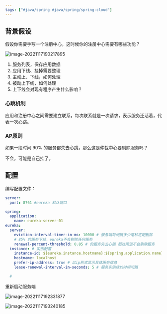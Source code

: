 ```yaml
---
tags: ["#java/spring #java/spring/spring-cloud"]
---
```

## 背景假设

假设你需要手写一个注册中心，这时候你的注册中心需要有哪些功能？

![image-20221117190217895](https://pic-1257412153.cos.ap-nanjing.myqcloud.com/images/2022/11/17/image-20221117190217895-59eabf.png)

1. 服务列表，保存应用数据
2. 应用下线、挂掉需要整理
3. 主动上、下线，如何处理
4. 被动上下线，如何处理
5. 上下线会对现有程序产生什么影响？



### 心跳机制

应用和注册中心之间需要建立联系，每次联系就是一次请求，表示服务还活着，代表一次心跳。



### AP原则

如果一段时间 90% 的服务都失去心跳，那么这是仲裁中心要剔除服务吗？

不会，可能是自己挂了。



## 配置

编写配置文件：

```yaml
server:
  port: 8761 #eureka 默认端口

spring:
  application:
    name: eureka-server-01
eureka:
  server:
    eviction-interval-timer-in-ms: 10000 # 服务端每间隔多少毫秒定期删除
    # 85% 的服务下线，eureka不会剔除任何服务
    renewal-percent-threshold: 0.85 # 的服务失去心跳 超过阈值不会剔除服务
  instance: # 实例配置
    instance-id: ${eureka.instance.hostname}:${spring.application.name}:${server.port} # 主机名称：应用名称：端口号
    hostname: localhost
    prefer-ip-address: true # 以ip形式显示具体服务信息
    lease-renewal-interval-in-seconds: 5 # 服务实例续约时间间隔

  #
```

重新启动服务端

![image-20221117192331877](https://pic-1257412153.cos.ap-nanjing.myqcloud.com/images/2022/11/17/image-20221117192331877-36898a.png)



![image-20221117193240185](https://pic-1257412153.cos.ap-nanjing.myqcloud.com/images/2022/11/17/image-20221117193240185-347f21.png)